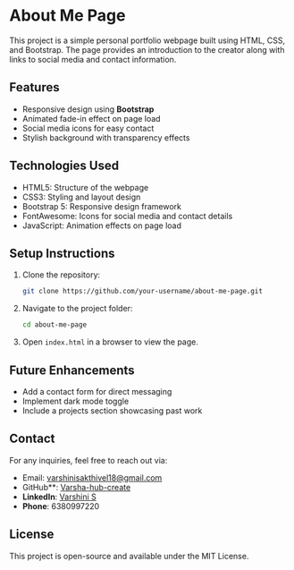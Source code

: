 # About Me Page

This project is a simple personal portfolio webpage built using HTML, CSS, and Bootstrap. The page provides an introduction to the creator along with links to social media and contact information.

## Features
- Responsive design using **Bootstrap**
- Animated fade-in effect on page load
- Social media icons for easy contact
- Stylish background with transparency effects

## Technologies Used
- HTML5: Structure of the webpage
- CSS3: Styling and layout design
- Bootstrap 5: Responsive design framework
- FontAwesome: Icons for social media and contact details
- JavaScript: Animation effects on page load

## Setup Instructions
1. Clone the repository:
   ```bash
   git clone https://github.com/your-username/about-me-page.git
   ```
2. Navigate to the project folder:
   ```bash
   cd about-me-page
   ```
3. Open `index.html` in a browser to view the page.

## Future Enhancements
- Add a contact form for direct messaging
- Implement dark mode toggle
- Include a projects section showcasing past work

## Contact
For any inquiries, feel free to reach out via:
- Email: varshinisakthivel18@gmail.com
- GitHub**: [Varsha-hub-create](https://github.com/Varsha-hub-create)
- **LinkedIn**: [Varshini S](https://www.linkedin.com/in/varshini-s-)
- **Phone**: 6380997220

## License
This project is open-source and available under the MIT License.
